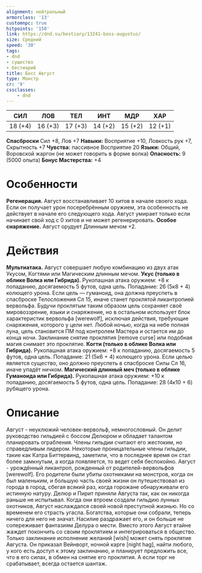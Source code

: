 ```yaml
---
alignment: нейтральный
armorclass: '13'
customnpc: true
hitpoints: '150'
link: https://dnd.su/bestiary/13241-boss-augustus/
size: Средний
speed: '30'
tags:
- dnd
- существо
- бестиарий
title: Босс Август
type: Монстр
cr: '9'
cssclasses:
    - dnd
---
```



| СИЛ | ЛОВ | ТЕЛ | ИНТ | МДР | ХАР |
|---|---|---|---|---|---|
| 18 (+4) | 16 (+3) | 17 (+3) | 14 (+2) | 15 (+2) | 12 (+1) |
**Спасброски** Сил +8, Лов +7
**Навыки:** Восприятие +10, Ловкость рук +7, Скрытность +7
**Чувства:** пассивное Восприятие 20
**Языки:** Общий, Воровской жаргон (не может говорить в форме волка)
**Опасность:** 9 (5000 опыта)
**Бонус Мастерства:** +4


# Особенности
**Регенерация.** Август восстанавливает 10 хитов в начале своего хода. Если он получает урон посеребрённым оружием, эта особенность не действует в начале его следующего хода. Август  умирает только если начинает свой ход с 0 хитов и не может регенерировать.
**Особое снаряжение.** Август орудует Длинным мечом +2.


# Действия
**Мультиатака.** Август совершает любую комбинацию из двух атак Укусом, Когтями или Магическим длинным мечом.
**Укус (только в облике Волка или Гибрида).** Рукопашная атака оружием: +8 к попаданию, досягаемость 5 футов, одна цель. Попадание: 26 (5к8 + 4) колющего урона. Если цель — гуманоид, она должна преуспеть в спасброске Телосложения Сл 15, иначе станет проклятой ликантропией вервольфа. Будучи проклятым таким образом цель сохраняет своё мировоззрение, языки и снаряжение, но в остальном использует блок характеристик вервольфа [werewolf], исключая действия, требующие снаряжения, которого у цели нет. Любой ночью, когда на небе полная луна, цель становится ПМ под контролем Мастера и остается им до конца ночи. Заклинание снятие проклятия [remove curse] или подобная магия снимает это проклятие.
**Когти (только в облике Волка или Гибрида).** Рукопашная атака оружием: +8 к попаданию, досягаемость 5 футов, одна цель. Попадание: 21 (5к6 + 4) колющего урона. Если целью является существо, оно должно преуспеть в спасброске Силы Сл 16, иначе упадёт ничком.
**Магический длинный меч (только в облике Гуманоида или Гибрида).** Рукопашная атака оружием: +10 к попаданию, досягаемость 5 футов, одна цель. Попадание: 28 (4к10 + 6) рубящего урона.


# Описание
Август - неуклюжий человек-вервольф, немногословный. Он делит руководство гильдией с боссом Делюром и обладает талантом планировать ограбления. Члены гильдии считают его жестоким, но справедливым лидером. Некоторые проницательные члены гильдии, такие как Катра Биттервинд, заметили, что в последнее время он стал более замкнутым, а когда появляется, то ведет себя беспокойно. Август - урождённый ликантроп, рожденный от родителей-вервольфов [werewolf]. Его родители были убиты охотниками на монстров, когда он был маленьким, и большую часть своей жизни он путешествовал из города в город, сбегая всякий раз, когда горожане обнаруживали его истинную натуру. Делюр и Пирит приняли Августа так, как он никогда раньше не испытывал. Когда они втроем создали гильдию лунных охотников, Август наслаждался своей новой преступной жизнью. Но со временем его страсть угасла. Богатства, которые они собрали, теперь ничего для него не значат. Насилие раздражает его, и он больше не сопереживает фантазиям Делура о мести. Вместо этого Август втайне жаждет покончить со своим проклятием и интегрироваться в общество. Только заклинание исполнение желаний [wish] может снять проклятие Августа. Он приказал Вейнворт, ночной карге [night hag], найти любого, у кого есть доступ к этому заклинанию, и планирует предложить все, что в его силах, в обмен на снятие его проклятия. А если торг не срабатывает, всегда остается шантаж.